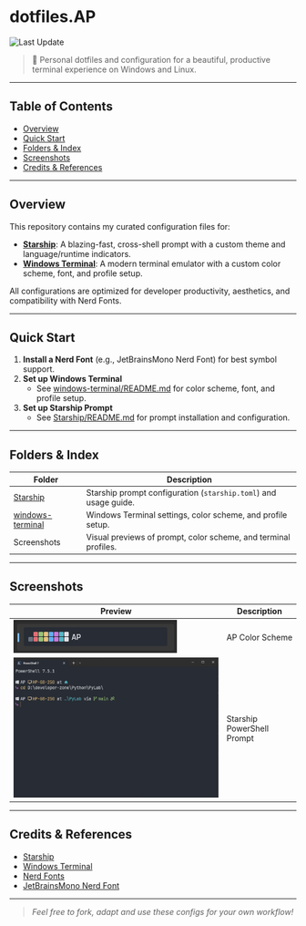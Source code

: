 # dotfiles.AP


![Last Update](https://img.shields.io/badge/updated-2024--06--11-success)

> 🚀 Personal dotfiles and configuration for a beautiful, productive terminal experience on Windows and Linux.

---

## Table of Contents
- [Overview](#overview)
- [Quick Start](#quick-start)
- [Folders & Index](#folders--index)
- [Screenshots](#screenshots)
- [Credits & References](#credits--references)

---

## Overview
This repository contains my curated configuration files for:
- **[Starship](./Starship)**: A blazing-fast, cross-shell prompt with a custom theme and language/runtime indicators.
- **[Windows Terminal](./windows-terminal)**: A modern terminal emulator with a custom color scheme, font, and profile setup.

All configurations are optimized for developer productivity, aesthetics, and compatibility with Nerd Fonts.

---

## Quick Start
1. **Install a Nerd Font** (e.g., JetBrainsMono Nerd Font) for best symbol support.
2. **Set up Windows Terminal**
   - See [windows-terminal/README.md](./windows-terminal/README.md) for color scheme, font, and profile setup.
3. **Set up Starship Prompt**
   - See [Starship/README.md](./Starship/README.md) for prompt installation and configuration.

---

## Folders & Index
| Folder                                 | Description                                                      |
|----------------------------------------|------------------------------------------------------------------|
| [Starship](./Starship)                 | Starship prompt configuration (`starship.toml`) and usage guide. |
| [windows-terminal](./windows-terminal) | Windows Terminal settings, color scheme, and profile setup.      |
| Screenshots                            | Visual previews of prompt, color scheme, and terminal profiles.  |

---

## Screenshots
| Preview                                                            | Description                    |
|--------------------------------------------------------------------|--------------------------------|
| ![AP Color Scheme](Screenshots/color-scheme.png)                   | AP Color Scheme                |
| ![Starship PowerShell Prompt](Screenshots/Starship-Powershell.png) | Starship PowerShell Prompt     |

---

## Credits & References
- [Starship](https://starship.rs/)
- [Windows Terminal](https://aka.ms/terminal)
- [Nerd Fonts](https://www.nerdfonts.com/)
- [JetBrainsMono Nerd Font](https://github.com/ryanoasis/nerd-fonts)

---

> _Feel free to fork, adapt and use these configs for your own workflow!_
